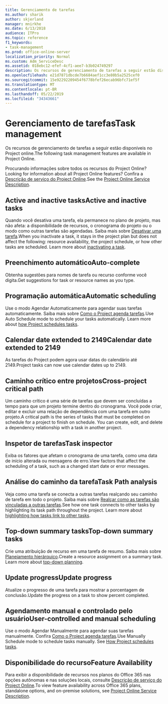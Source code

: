 ```yaml
---
title: Gerenciamento de tarefas
ms.author: sharik
author: skjerland
manager: mnirkhe
ms.date: 6/13/2018
audience: ITPro
ms.topic: reference
f1_keywords:
- task-management
ms.prod: office-online-server
localization_priority: Normal
ms.custom: Adm_ServiceDesc
ms.assetid: 018ebc12-efef-4cf1-aee7-b3b024749297
description: Os recursos de gerenciamento de tarefas a seguir estão disponíveis no Project online.
ms.openlocfilehash: e21d7871dbcde7b6684aef1cc3e80b5a2525cef0
ms.sourcegitcommit: 15e92292209454f6778bfef26ecab96bfc71ef5f
ms.translationtype: MT
ms.contentlocale: pt-BR
ms.lasthandoff: 05/22/2019
ms.locfileid: "34343661"
---
```

# <a name="task-management"></a><span data-ttu-id="602cf-103">Gerenciamento de tarefas</span><span class="sxs-lookup"><span data-stu-id="602cf-103">Task management</span></span>

<span data-ttu-id="602cf-104">Os recursos de gerenciamento de tarefas a seguir estão disponíveis no Project online.</span><span class="sxs-lookup"><span data-stu-id="602cf-104">The following task management features are available in Project Online.</span></span>
  
<span data-ttu-id="602cf-105">Procurando informações sobre todos os recursos do Project Online?</span><span class="sxs-lookup"><span data-stu-id="602cf-105">Looking for information about all Project Online features?</span></span> <span data-ttu-id="602cf-106">Confira a [Descrição de serviço do Project Online](project-online-service-description.md).</span><span class="sxs-lookup"><span data-stu-id="602cf-106">See the [Project Online Service Description](project-online-service-description.md).</span></span>
  
## <a name="active-and-inactive-tasks"></a><span data-ttu-id="602cf-107">Active and inactive tasks</span><span class="sxs-lookup"><span data-stu-id="602cf-107">Active and inactive tasks</span></span>
<span data-ttu-id="602cf-108"><a name="bkmk_ActiveInactiveTasks"> </a></span><span class="sxs-lookup"><span data-stu-id="602cf-108"></span></span>

<span data-ttu-id="602cf-p102">Quando você desativa uma tarefa, ela permanece no plano de projeto, mas não afeta: a disponibilidade de recursos, o cronograma do projeto ou o modo como outras tarefas são agendadas. Saiba mais sobre [Desativar uma tarefa](https://go.microsoft.com/fwlink/p/?LinkId=271335).</span><span class="sxs-lookup"><span data-stu-id="602cf-p102">When you inactivate a task, it stays in the project plan but does not affect the following: resource availability, the project schedule, or how other tasks are scheduled. Learn more about [inactivating a task](https://go.microsoft.com/fwlink/p/?LinkId=271335).</span></span>
  
## <a name="auto-complete"></a><span data-ttu-id="602cf-111">Preenchimento automático</span><span class="sxs-lookup"><span data-stu-id="602cf-111">Auto-complete</span></span>
<span data-ttu-id="602cf-112"><a name="bkmk_AutoComplete"> </a></span><span class="sxs-lookup"><span data-stu-id="602cf-112"></span></span>

<span data-ttu-id="602cf-113">Obtenha sugestões para nomes de tarefa ou recurso conforme você digita.</span><span class="sxs-lookup"><span data-stu-id="602cf-113">Get suggestions for task or resource names as you type.</span></span> 
  
## <a name="automatic-scheduling"></a><span data-ttu-id="602cf-114">Programação automática</span><span class="sxs-lookup"><span data-stu-id="602cf-114">Automatic scheduling</span></span>
<span data-ttu-id="602cf-115"><a name="bkmk_AutomaticScheduling"> </a></span><span class="sxs-lookup"><span data-stu-id="602cf-115"></span></span>

<span data-ttu-id="602cf-p103">Use o modo Agendar Automaticamente para agendar suas tarefas automaticamente. Saiba mais sobre [Como o Project agenda tarefas](https://go.microsoft.com/fwlink/p/?LinkId=271331).</span><span class="sxs-lookup"><span data-stu-id="602cf-p103">Use Auto Schedule mode to schedule your tasks automatically. Learn more about [how Project schedules tasks](https://go.microsoft.com/fwlink/p/?LinkId=271331).</span></span> 
  
## <a name="calendar-date-extended-to-2149"></a><span data-ttu-id="602cf-118">Calendar date extended to 2149</span><span class="sxs-lookup"><span data-stu-id="602cf-118">Calendar date extended to 2149</span></span>
<span data-ttu-id="602cf-119"><a name="bkmk_Calendardatextended"> </a></span><span class="sxs-lookup"><span data-stu-id="602cf-119"></span></span>

<span data-ttu-id="602cf-120">As tarefas do Project podem agora usar datas do calendário até 2149.</span><span class="sxs-lookup"><span data-stu-id="602cf-120">Project tasks can now use calendar dates up to 2149.</span></span> 
  
## <a name="cross-project-critical-path"></a><span data-ttu-id="602cf-121">Caminho crítico entre projetos</span><span class="sxs-lookup"><span data-stu-id="602cf-121">Cross-project critical path</span></span>
<span data-ttu-id="602cf-122"><a name="bkmk_Cross_projectcriticalpath"> </a></span><span class="sxs-lookup"><span data-stu-id="602cf-122"></span></span>

<span data-ttu-id="602cf-p104">Um caminho crítico é uma série de tarefas que devem ser concluídas a tempo para que um projeto termine dentro do cronograma. Você pode criar, editar e excluir uma relação de dependência com uma tarefa em outro projeto.</span><span class="sxs-lookup"><span data-stu-id="602cf-p104">A critical path is the series of tasks that must be completed on schedule for a project to finish on schedule. You can create, edit, and delete a dependency relationship with a task in another project.</span></span> 
  
## <a name="task-inspector"></a><span data-ttu-id="602cf-125">Inspetor de tarefas</span><span class="sxs-lookup"><span data-stu-id="602cf-125">Task inspector</span></span>
<span data-ttu-id="602cf-126"><a name="bkmk_Taskinspector"> </a></span><span class="sxs-lookup"><span data-stu-id="602cf-126"></span></span>

<span data-ttu-id="602cf-127">Exiba os fatores que afetam o cronograma de uma tarefa, como uma data de início alterada ou mensagens de erro.</span><span class="sxs-lookup"><span data-stu-id="602cf-127">View factors that affect the scheduling of a task, such as a changed start date or error messages.</span></span>
  
## <a name="task-path-analysis"></a><span data-ttu-id="602cf-128">Análise do caminho da tarefa</span><span class="sxs-lookup"><span data-stu-id="602cf-128">Task Path analysis</span></span>
<span data-ttu-id="602cf-129"><a name="bkmk_TaskPath"> </a></span><span class="sxs-lookup"><span data-stu-id="602cf-129"></span></span>

<span data-ttu-id="602cf-p105">Veja como uma tarefa se conecta a outras tarefas realçando seu caminho de tarefa em todo o projeto. Saiba mais sobre [Realçar como as tarefas são vinculadas a outras tarefas](https://go.microsoft.com/fwlink/p/?LinkId=271345).</span><span class="sxs-lookup"><span data-stu-id="602cf-p105">See how one task connects to other tasks by highlighting its task path throughout the project. Learn more about [highlighting how tasks link to other tasks](https://go.microsoft.com/fwlink/p/?LinkId=271345).</span></span>
  
## <a name="top-down-summary-tasks"></a><span data-ttu-id="602cf-132">Top-down summary tasks</span><span class="sxs-lookup"><span data-stu-id="602cf-132">Top-down summary tasks</span></span>
<span data-ttu-id="602cf-133"><a name="bkmk_Topdownsummarytasks"> </a></span><span class="sxs-lookup"><span data-stu-id="602cf-133"></span></span>

<span data-ttu-id="602cf-p106">Crie uma atribuição de recurso em uma tarefa de resumo. Saiba mais sobre [Planejamento hierárquico](https://go.microsoft.com/fwlink/p/?LinkId=271333).</span><span class="sxs-lookup"><span data-stu-id="602cf-p106">Create a resource assignment on a summary task. Learn more about [top-down planning](https://go.microsoft.com/fwlink/p/?LinkId=271333).</span></span>
  
## <a name="update-progress"></a><span data-ttu-id="602cf-136">Update progress</span><span class="sxs-lookup"><span data-stu-id="602cf-136">Update progress</span></span>
<span data-ttu-id="602cf-137"><a name="bkmk_Updateprogress"> </a></span><span class="sxs-lookup"><span data-stu-id="602cf-137"></span></span>

<span data-ttu-id="602cf-138">Atualize o progresso de uma tarefa para mostrar a porcentagem de conclusão.</span><span class="sxs-lookup"><span data-stu-id="602cf-138">Update the progress on a task to show percent completed.</span></span>
  
## <a name="user-controlled-and-manual-scheduling"></a><span data-ttu-id="602cf-139">Agendamento manual e controlado pelo usuário</span><span class="sxs-lookup"><span data-stu-id="602cf-139">User-controlled and manual scheduling</span></span>
<span data-ttu-id="602cf-140"><a name="bkmk_User_controlledManualscheduling"> </a></span><span class="sxs-lookup"><span data-stu-id="602cf-140"></span></span>

<span data-ttu-id="602cf-p107">Use o modo Agendar Manualmente para agendar suas tarefas manualmente. Confira [Como o Project agenda tarefas](https://go.microsoft.com/fwlink/p/?LinkId=271331).</span><span class="sxs-lookup"><span data-stu-id="602cf-p107">Use Manually Schedule mode to schedule tasks manually. See [How Project schedules tasks](https://go.microsoft.com/fwlink/p/?LinkId=271331).</span></span>
  
## <a name="feature-availability"></a><span data-ttu-id="602cf-143">Disponibilidade do recurso</span><span class="sxs-lookup"><span data-stu-id="602cf-143">Feature Availability</span></span>
<span data-ttu-id="602cf-144"><a name="bkmk_User_controlledManualscheduling"> </a></span><span class="sxs-lookup"><span data-stu-id="602cf-144"></span></span>

<span data-ttu-id="602cf-145">Para exibir a disponibilidade de recursos nos planos do Office 365 nas opções autônomas e nas soluções locais, consulte [Descrição de serviço do Project Online](project-online-service-description.md).</span><span class="sxs-lookup"><span data-stu-id="602cf-145">To view feature availability across Office 365 plans, standalone options, and on-premise solutions, see [Project Online Service Description](project-online-service-description.md).</span></span>
  

